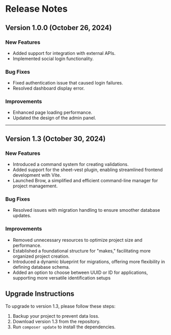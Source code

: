 # Release Notes

## Version 1.0.0 (October 26, 2024)

### New Features
- Added support for integration with external APIs.
- Implemented social login functionality.

### Bug Fixes
- Fixed authentication issue that caused login failures.
- Resolved dashboard display error.

### Improvements
- Enhanced page loading performance.
- Updated the design of the admin panel.

---

## Version 1.3 (October 30, 2024)

### New Features
- Introduced a command system for creating validations.
- Added support for the sheet-vest plugin, enabling streamlined frontend development with Vite.
- Launched Brow, a simplified and efficient command-line manager for project management.

### Bug Fixes
- Resolved issues with migration handling to ensure smoother database updates.

### Improvements
- Removed unnecessary resources to optimize project size and performance.
- Established a foundational structure for "makes," facilitating more organized project creation.
- Introduced a dynamic blueprint for migrations, offering more flexibility in defining database schema.
- Added an option to choose between UUID or ID for applications, supporting more versatile identification setups

## Upgrade Instructions
To upgrade to version 1.3, please follow these steps:
1. Backup your project to prevent data loss.
2. Download version 1.3 from the repository.
3. Run `composer update` to install the dependencies.